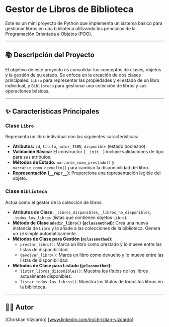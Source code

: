 # Gestor de Libros de Biblioteca

Este es un mini proyecto de Python que implementa un sistema básico para gestionar libros en una biblioteca utilizando los principios de la Programación Orientada a Objetos (POO).

---

## 📚 Descripción del Proyecto

El objetivo de este proyecto es consolidar los conceptos de clases, objetos y la gestión de su estado. Se enfoca en la creación de dos clases principales: `Libro` para representar las propiedades y el estado de un libro individual, y `Biblioteca` para gestionar una colección de libros y sus operaciones básicas.

---

## ✨ Características Principales

### Clase `Libro`
Representa un libro individual con las siguientes características:
* **Atributos:** `id`, `titulo`, `autor`, `ISBN`, `disponible` (estado booleano).
* **Validación Básica:** El constructor (`__init__`) incluye validaciones de tipo para sus atributos.
* **Métodos de Estado:** `marcarse_como_prestado()` y `marcarse_como_devuelto()` para cambiar la disponibilidad del libro.
* **Representación (`__repr__`)**: Proporciona una representación legible del objeto.

### Clase `Biblioteca`
Actúa como el gestor de la colección de libros:
* **Atributos de Clase:** `_libros_disponibles`, `_libros_no_disponibles`, `_todos_los_libros` (listas que contienen objetos `Libro`).
* **Método de Clase `añadir_libro()` (`@classmethod`):** Crea una nueva instancia de `Libro` y la añade a las colecciones de la biblioteca. Genera un `id` simple automáticamente.
* **Métodos de Clase para Gestión (`@classmethod`):**
    * `prestar_libro()`: Marca un libro como prestado y lo mueve entre las listas de disponibilidad.
    * `devolver_libro()`: Marca un libro como devuelto y lo mueve entre las listas de disponibilidad.
* **Métodos de Clase para Listado (`@classmethod`):**
    * `listar_libros_disponibles()`: Muestra los títulos de los libros actualmente disponibles.
    * `listar_todos_los_libros()`: Muestra los títulos de todos los libros en la biblioteca.

---

## 🧑‍💻 Autor

[Christian Vizcardo]
[www.linkedin.com/in/christian-vizcardo]